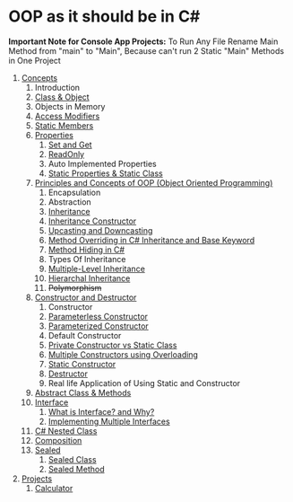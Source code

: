 # OOP as it should be in C#

**Important Note for Console App Projects:** To Run Any File Rename Main Method from "main" to "Main", Because can't run 2 Static "Main" Methods in One Project

1. [Concepts](src/_1_concepts)
    1. Introduction
    2. [Class & Object](src/_1_concepts/_1_2_class_and_object)
    3. Objects in Memory
    4. [Access Modifiers](src/_1_concepts/_1_4_access_modifiers)
    5. [Static Members](src/_1_concepts/_1_5_static_members)
    6. [Properties](src/_1_concepts/_1_6_properties)
        1. [Set and Get](src/_1_concepts/_1_6_properties/_1_6_1_set_and_get)
        2. [ReadOnly](src/_1_concepts/_1_6_properties/_1_6_2_readonly)
        3. Auto Implemented Properties
        4. [Static Properties & Static Class](src/_1_concepts/_1_6_properties/_1_6_4_static_properties_and_static_class)
    7. [Principles and Concepts of OOP (Object Oriented Programming)](src/_1_concepts/_1_7_principles_and_concepts_of_oop)
        1. Encapsulation
        2. Abstraction
        3. [Inheritance](src/_1_concepts/_1_7_principles_and_concepts_of_oop/_1_7_3_inheritance)
        4. [Inheritance Constructor](src/_1_concepts/_1_7_principles_and_concepts_of_oop/_1_7_4_inheritance_constructor)
        5. [Upcasting and Downcasting](src/_1_concepts/_1_7_principles_and_concepts_of_oop/_1_7_5_upcasting_and_downcasting)
        6. [Method Overriding in C# Inheritance and Base Keyword](src/_1_concepts/_1_7_principles_and_concepts_of_oop/_1_7_6_method_overriding_in_cs_inheritance_and_base_keyword)
        7. [Method Hiding in C#](src/_1_concepts/_1_7_principles_and_concepts_of_oop/_1_7_7_method_hiding_in_cs)
        8. Types Of Inheritance
        9. [Multiple-Level Inheritance](src/_1_concepts/_1_7_principles_and_concepts_of_oop/_1_7_9_multiple_level_inheritance)
        10. [Hierarchal Inheritance](src/_1_concepts/_1_7_principles_and_concepts_of_oop/_1_7_10_hierarchal_inheritance)
        11. ~~Polymorphism~~
    8. [Constructor and Destructor](src/_1_concepts/_1_8_constructor_and_destructor)
        1. Constructor
        2. [Parameterless Constructor](src/_1_concepts/_1_8_constructor_and_destructor/_1_8_2_parameterless_constructor)
        3. [Parameterized Constructor](src/_1_concepts/_1_8_constructor_and_destructor/_1_8_3_parameterized_constructor)
        4. Default Constructor
        5. [Private Constructor vs Static Class](src/_1_concepts/_1_8_constructor_and_destructor/_1_8_5_private_constructor_vs_static_class)
        6. [Multiple Constructors using Overloading](src/_1_concepts/_1_8_constructor_and_destructor/_1_8_6_multiple_constructors_using_overlaoding)
        7. [Static Constructor](src/_1_concepts/_1_8_constructor_and_destructor/_1_8_7_static_constructor)
        8. [Destructor](src/_1_concepts/_1_8_constructor_and_destructor/_1_8_8_destructor)
        9. Real life Application of Using Static and Constructor
    9. [Abstract Class & Methods](src/_1_concepts/_1_9_abstract_class_and_methods)
    10. [Interface](src/_1_concepts/_1_10_interface)
        1. [What is Interface? and Why?](src/_1_concepts/_1_10_interface/_1_10_1_what_is_interface_and_why)
        2. [Implementing Multiple Interfaces](src/_1_concepts/_1_10_interface/_1_10_2_implementing_multiple_interfaces)
    11. [C# Nested Class](src/_1_concepts/_1_11_cs_nested_class)
    12. [Composition](src/_1_concepts/_1_12_composition)
    13. [Sealed](src/_1_concepts/_1_13_sealed)
        1. [Sealed Class](src/_1_concepts/_1_13_sealed/_1_13_1_sealed_class)
        2. [Sealed Method](src/_1_concepts/_1_13_sealed/_1_13_2_sealed_method)
2. [Projects](src/_2_projects)
    1. [Calculator](src/_2_projects/_2_1_calculator)